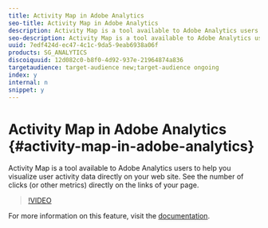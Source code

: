 ```yaml
---
title: Activity Map in Adobe Analytics
seo-title: Activity Map in Adobe Analytics
description: Activity Map is a tool available to Adobe Analytics users to help you visualize user activity data directly on your web site. See the number of clicks (or other metrics) directly on the links of your page.
seo-description: Activity Map is a tool available to Adobe Analytics users to help you visualize user activity data directly on your web site. See the number of clicks (or other metrics) directly on the links of your page.
uuid: 7edf424d-ec47-4c1c-9da5-9eab6938a06f
products: SG_ANALYTICS
discoiquuid: 12d082c0-b8f0-4d92-937e-21964874a836
targetaudience: target-audience new;target-audience ongoing
index: y
internal: n
snippet: y
---
```


# Activity Map in Adobe Analytics {#activity-map-in-adobe-analytics}

Activity Map is a tool available to Adobe Analytics users to help you visualize user activity data directly on your web site. See the number of clicks (or other metrics) directly on the links of your page.

>[!VIDEO](https://video.tv.adobe.com/v/25451/?quality=12)

For more information on this feature, visit the [documentation](https://marketing.adobe.com/resources/help/en_US/analytics/activitymap/).